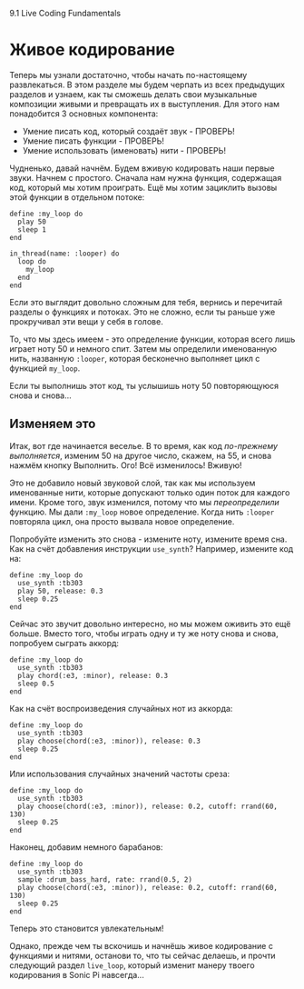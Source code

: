 9.1 Live Coding Fundamentals

# Живое кодирование

Теперь мы узнали достаточно, чтобы начать по-настоящему развлекаться.
В этом разделе мы будем черпать из всех предыдущих разделов и узнаем,
как ты сможешь делать свои музыкальные композиции живыми и превращать
их в выступления. Для этого нам понадобится 3 основных компонента:

- Умение писать код, который создаёт звук - ПРОВЕРЬ!
- Умение писать функции - ПРОВЕРЬ!
- Умение использовать (именовать) нити - ПРОВЕРЬ!

Чудненько, давай начнём. Будем вживую кодировать наши первые звуки.
Начнем с простого. Сначала нам нужна функция, содержащая код, который
мы хотим проиграть. Ещё мы хотим зациклить вызовы этой функции в
отдельном потоке:

```
define :my_loop do
  play 50
  sleep 1
end

in_thread(name: :looper) do
  loop do
    my_loop
  end
end
```

Если это выглядит довольно сложным для тебя, вернись и перечитай разделы
о функциях и потоках. Это не сложно, если ты раньше уже прокручивал эти вещи
у себя в голове.

То, что мы здесь имеем - это определение функции, которая всего лишь играет
ноту 50 и немного спит. Затем мы определили именованную нить, названную
`:looper`, которая бесконечно выполняет цикл с функцией `my_loop`.

Если ты выполнишь этот код, ты услышишь ноту 50 повторяющуюся снова и снова...

## Изменяем это

Итак, вот где начинается веселье. В то время, как код *по-прежнему выполняется*,
изменим 50 на другое число, скажем, на 55, и снова нажмём кнопку Выполнить.
Ого! Всё изменилось! Вживую!

Это не добавило новый звуковой слой, так как мы используем именованные нити,
которые допускают только один поток для каждого имени. Кроме того, звук
изменился, потому что мы *переопределили* функцию. Мы дали `:my_loop` новое
определение. Когда нить `:looper` повторяла цикл, она просто вызвала новое
определение.

Попробуйте изменить это снова - измените ноту, измените время сна. Как на счёт
добавления инструкции `use_synth`? Например, измените код на:

```
define :my_loop do
  use_synth :tb303
  play 50, release: 0.3
  sleep 0.25
end
```

Сейчас это звучит довольно интересно, но мы можем оживить это ещё больше.
Вместо того, чтобы играть одну и ту же ноту снова и снова, попробуем сыграть
аккорд:

```
define :my_loop do
  use_synth :tb303
  play chord(:e3, :minor), release: 0.3
  sleep 0.5
end
```

Как на счёт воспроизведения случайных нот из аккорда:

```
define :my_loop do
  use_synth :tb303
  play choose(chord(:e3, :minor)), release: 0.3
  sleep 0.25
end
```

Или использования случайных значений частоты среза:

```
define :my_loop do
  use_synth :tb303
  play choose(chord(:e3, :minor)), release: 0.2, cutoff: rrand(60, 130)
  sleep 0.25
end
```

Наконец, добавим немного барабанов:

```
define :my_loop do
  use_synth :tb303
  sample :drum_bass_hard, rate: rrand(0.5, 2)
  play choose(chord(:e3, :minor)), release: 0.2, cutoff: rrand(60, 130)
  sleep 0.25
end
```

Теперь это становится увлекательным!

Однако, прежде чем ты вскочишь и начнёшь живое кодирование с функциями и
нитями, останови то, что ты сейчас делаешь, и прочти следующий раздел
`live_loop`, который изменит манеру твоего кодирования в Sonic Pi навсегда...
